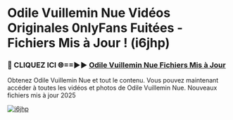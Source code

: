 # Odile Vuillemin Nue Vidéos Originales 0nlyFans Fuitées - Fichiers Mis à Jour ! (i6jhp)

<h3>🔴 CLIQUEZ ICI 🌐==►► <a href="https://tinyurl.com/2pmr4ezf" rel="nofollow">Odile Vuillemin Nue Fichiers Mis à Jour</a></h3>

Obtenez Odile Vuillemin Nue et tout le contenu. Vous pouvez maintenant accéder à toutes les vidéos et photos de Odile Vuillemin Nue. Nouveaux fichiers mis à jour 2025

[![i6jhp](https://i.imgur.com/6SNvagu.gif)](https://tinyurl.com/2pmr4ezf)
